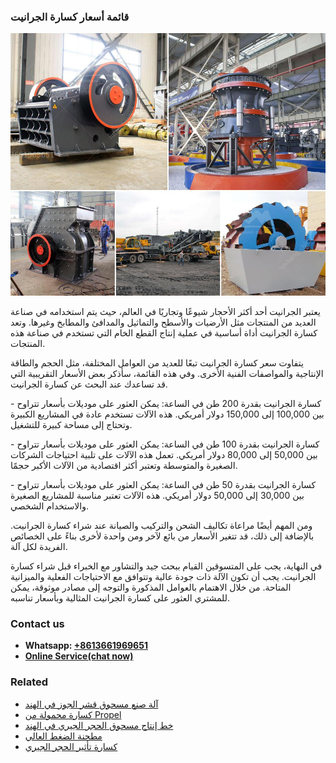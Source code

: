 <h3>قائمة أسعار كسارة الجرانيت</h3><img src='1701852558.jpg' alt=''><p>يعتبر الجرانيت أحد أكثر الأحجار شيوعًا وتجاريًا في العالم، حيث يتم استخدامه في صناعة العديد من المنتجات مثل الأرضيات والأسطح والتماثيل والمدافئ والمطابخ وغيرها. وتعد كسارة الجرانيت أداة أساسية في عملية إنتاج القطع الخام التي تستخدم في صناعة هذه المنتجات.</p><p>يتفاوت سعر كسارة الجرانيت تبعًا للعديد من العوامل المختلفة، مثل الحجم والطاقة الإنتاجية والمواصفات الفنية الأخرى. وفي هذه القائمة، سأذكر بعض الأسعار التقريبية التي قد تساعدك عند البحث عن كسارة الجرانيت.</p><p>- كسارة الجرانيت بقدرة 200 طن في الساعة: يمكن العثور على موديلات بأسعار تتراوح بين 100,000 إلى 150,000 دولار أمريكي. هذه الآلات تستخدم عادة في المشاريع الكبيرة وتحتاج إلى مساحة كبيرة للتشغيل.</p><p>- كسارة الجرانيت بقدرة 100 طن في الساعة: يمكن العثور على موديلات بأسعار تتراوح بين 50,000 إلى 80,000 دولار أمريكي. تعمل هذه الآلات على تلبية احتياجات الشركات الصغيرة والمتوسطة وتعتبر أكثر اقتصادية من الآلات الأكبر حجمًا.</p><p>- كسارة الجرانيت بقدرة 50 طن في الساعة: يمكن العثور على موديلات بأسعار تتراوح بين 30,000 إلى 50,000 دولار أمريكي. هذه الآلات تعتبر مناسبة للمشاريع الصغيرة والاستخدام الشخصي.</p><p>ومن المهم أيضًا مراعاة تكاليف الشحن والتركيب والصيانة عند شراء كسارة الجرانيت. بالإضافة إلى ذلك، قد تتغير الأسعار من بائع لآخر ومن واحدة لأخرى بناءً على الخصائص الفريدة لكل آلة.</p><p>في النهاية، يجب على المتسوقين القيام ببحث جيد والتشاور مع الخبراء قبل شراء كسارة الجرانيت. يجب أن تكون الآلة ذات جودة عالية وتتوافق مع الاحتياجات الفعلية والميزانية المتاحة. من خلال الاهتمام بالعوامل المذكورة والتوجه إلى مصادر موثوقة، يمكن للمشتري العثور على كسارة الجرانيت المثالية وبأسعار تناسبه.</p><h3>Contact us</h3><ul><li><strong>Whatsapp:&nbsp;<a href="https://wa.me/8613661969651">+8613661969651</a></strong></li><li><a href="https://swt.shibang-china.com/?git&amp;zhl&amp;قائمة أسعار كسارة الجرانيت"><strong>Online Service(chat now)</strong></a></li></ul><h3>Related</h3><ul><li><a href='آلة صنع مسحوق قشر الجوز في الهند.md'>آلة صنع مسحوق قشر الجوز في الهند</a></li><li><a href='كسارة محمولة من Propel.md'>كسارة محمولة من Propel</a></li><li><a href='خط إنتاج مسحوق الحجر الجيري في الهند.md'>خط إنتاج مسحوق الحجر الجيري في الهند</a></li><li><a href='مطحنة الضغط العالي.md'>مطحنة الضغط العالي</a></li><li><a href='كسارة تأثير الحجر الجيري.md'>كسارة تأثير الحجر الجيري</a></li></ul>